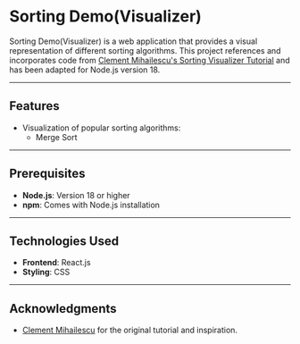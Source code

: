 # Sorting Demo(Visualizer)

Sorting Demo(Visualizer) is a web application that provides a visual representation of different sorting algorithms. This project references and incorporates code from [Clement Mihailescu's Sorting Visualizer Tutorial](https://github.com/clementmihailescu/Sorting-Visualizer-Tutorial) and has been adapted for Node.js version 18.

---

## Features

- Visualization of popular sorting algorithms:
    - Merge Sort

---

## Prerequisites

- **Node.js**: Version 18 or higher
- **npm**: Comes with Node.js installation

---

## Technologies Used

- **Frontend**: React.js
- **Styling**: CSS

---

## Acknowledgments

- [Clement Mihailescu](https://github.com/clementmihailescu) for the original tutorial and inspiration.

